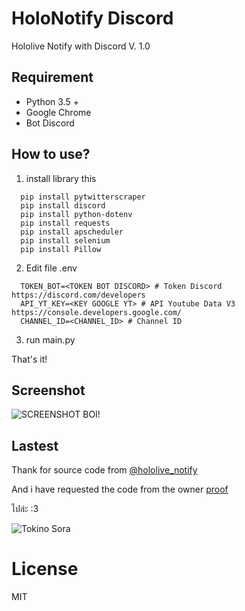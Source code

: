 # HoloNotify Discord 
Hololive Notify with Discord V. 1.0

## Requirement
- Python 3.5 + 
- Google Chrome 
- Bot Discord

## How to use?
1. install library this
```
  pip install pytwitterscraper
  pip install discord
  pip install python-dotenv
  pip install requests
  pip install apscheduler
  pip install selenium
  pip install Pillow
```
2. Edit file .env
```
  TOKEN_BOT=<TOKEN BOT DISCORD> # Token Discord https://discord.com/developers
  API_YT_KEY=<KEY GOOGLE YT> # API Youtube Data V3 https://console.developers.google.com/
  CHANNEL_ID=<CHANNEL_ID> # Channel ID
```
3. run main.py

That's it!

## Screenshot

![SCREENSHOT BOI!](https://github.com/mrwan200/holonotify_discord/blob/main/screenshot.png)

## Lastest 
Thank for source code from 
[@hololive_notify](https://twitter.com/hololive_notify)

And i have requested the code from the owner
[proof](https://twitter.com/hololive_notify/status/1337747312651558912)

ไปล่ะ :3

![Tokino Sora](https://media1.tenor.com/images/e63ce8aab772664b6e0800ed7a6bba72/tenor.gif)

# License

MIT
